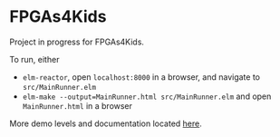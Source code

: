 FPGAs4Kids
==========

Project in progress for FPGAs4Kids.

To run, either
* `elm-reactor`, open `localhost:8000` in a browser, and navigate to `src/MainRunner.elm`
* `elm-make --output=MainRunner.html src/MainRunner.elm` and open `MainRunner.html` in a browser

More demo levels and documentation located [here](http://kaitlinhuben.github.io/FPGAs4Kids).
